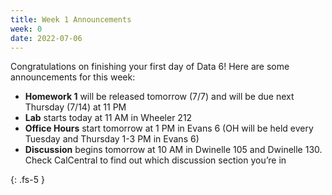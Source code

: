 ```yaml
---
title: Week 1 Announcements
week: 0
date: 2022-07-06
---
```


Congratulations on finishing your first day of Data 6! Here are some announcements for this week:

* **Homework 1** will be released tomorrow (7/7) and will be due next Thursday (7/14) at 11 PM
* **Lab** starts today at 11 AM in Wheeler 212
* **Office Hours** start tomorrow at 1 PM in Evans 6 (OH will be held every Tuesday and Thursday 1-3 PM in Evans 6)
* **Discussion** begins tomorrow at 10 AM in Dwinelle 105 and Dwinelle 130. Check CalCentral to find out which discussion section you’re in

{: .fs-5 }
